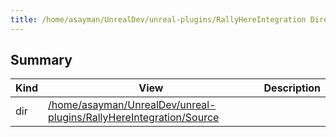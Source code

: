 ```yaml
---
title: /home/asayman/UnrealDev/unreal-plugins/RallyHereIntegration Directory
---
```


## Summary
| Kind | View | Description |
|------|------|-------------|
|dir|[/home/asayman/UnrealDev/unreal-plugins/RallyHereIntegration/Source](/unreal-plugins/all/dir_fc5c843c1930094c0c4d8450bbf0c6b1/#dir_fc5c843c1930094c0c4d8450bbf0c6b1)||
